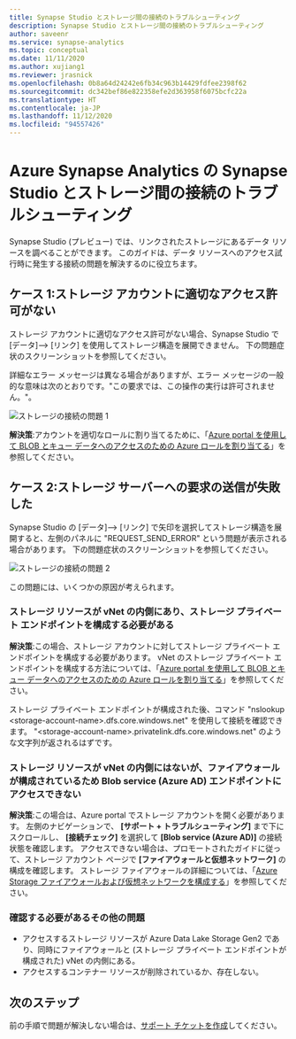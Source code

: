 ```yaml
---
title: Synapse Studio とストレージ間の接続のトラブルシューティング
description: Synapse Studio とストレージ間の接続のトラブルシューティング
author: saveenr
ms.service: synapse-analytics
ms.topic: conceptual
ms.date: 11/11/2020
ms.author: xujiang1
ms.reviewer: jrasnick
ms.openlocfilehash: 0b8a64d24242e6fb34c963b14429fdfee2398f62
ms.sourcegitcommit: dc342bef86e822358efe2d363958f6075bcfc22a
ms.translationtype: HT
ms.contentlocale: ja-JP
ms.lasthandoff: 11/12/2020
ms.locfileid: "94557426"
---
```

# <a name="troubleshoot-connectivity-between-azure-synapse-analytics-synapse-studio-and-storage"></a>Azure Synapse Analytics の Synapse Studio とストレージ間の接続のトラブルシューティング

Synapse Studio (プレビュー) では、リンクされたストレージにあるデータ リソースを調べることができます。 このガイドは、データ リソースへのアクセス試行時に発生する接続の問題を解決するのに役立ちます。 

## <a name="case-1-storage-account-lacks-proper-permissions"></a>ケース 1:ストレージ アカウントに適切なアクセス許可がない

ストレージ アカウントに適切なアクセス許可がない場合、Synapse Studio で [データ]--> [リンク] を使用してストレージ構造を展開できません。 下の問題症状のスクリーンショットを参照してください。 

詳細なエラー メッセージは異なる場合がありますが、エラー メッセージの一般的な意味は次のとおりです。"この要求では、この操作の実行は許可されません。"。

![ストレージの接続の問題 1](media/troubleshoot-synapse-studio-and-storage-connectivity/storage-connectivity-issue.1.png)

**解決策**:アカウントを適切なロールに割り当てるために、「[Azure portal を使用して BLOB とキュー データへのアクセスのための Azure ロールを割り当てる](../../storage/common/storage-auth-aad-rbac-portal.md)」を参照してください。


## <a name="case-2-failed-to-send-the-request-to-storage-server"></a>ケース 2:ストレージ サーバーへの要求の送信が失敗した

Synapse Studio の [データ]--> [リンク] で矢印を選択してストレージ構造を展開すると、左側のパネルに "REQUEST_SEND_ERROR" という問題が表示される場合があります。 下の問題症状のスクリーンショットを参照してください。

![ストレージの接続の問題 2](media/troubleshoot-synapse-studio-and-storage-connectivity/storage-connectivity-issue.2.png)

この問題には、いくつかの原因が考えられます。

### <a name="the-storage-resource-is-behind-a-vnet-and-a-storage-private-endpoint-needs-to-configure"></a>ストレージ リソースが vNet の内側にあり、ストレージ プライベート エンドポイントを構成する必要がある

**解決策**:この場合、ストレージ アカウントに対してストレージ プライベート エンドポイントを構成する必要があります。 vNet のストレージ プライベート エンドポイントを構成する方法については、「[Azure portal を使用して BLOB とキュー データへのアクセスのための Azure ロールを割り当てる](../security/how-to-connect-to-workspace-from-restricted-network.md)」を参照してください。

ストレージ プライベート エンドポイントが構成された後、コマンド "nslookup \<storage-account-name\>.dfs.core.windows.net" を使用して接続を確認できます。 "\<storage-account-name\>.privatelink.dfs.core.windows.net" のような文字列が返されるはずです。

### <a name="the-storage-resource-is-not-behind-a-vnet-but-the-blob-service-azure-ad-endpoint-is-not-accessible-due-to-firewall-configured"></a>ストレージ リソースが vNet の内側にはないが、ファイアウォールが構成されているため Blob service (Azure AD) エンドポイントにアクセスできない

**解決策**:この場合は、Azure portal でストレージ アカウントを開く必要があります。 左側のナビゲーションで、 **[サポート + トラブルシューティング]** まで下にスクロールし、 **[接続チェック]** を選択して **[Blob service (Azure AD)]** の接続状態を確認します。 アクセスできない場合は、プロモートされたガイドに従って、ストレージ アカウント ページで **[ファイアウォールと仮想ネットワーク]** の構成を確認します。 ストレージ ファイアウォールの詳細については、「[Azure Storage ファイアウォールおよび仮想ネットワークを構成する](../../storage/common/storage-network-security.md)」を参照してください。

### <a name="other-issues-to-check"></a>確認する必要があるその他の問題 

* アクセスするストレージ リソースが Azure Data Lake Storage Gen2 であり、同時にファイアウォールと (ストレージ プライベート エンドポイントが構成された) vNet の内側にある。
* アクセスするコンテナー リソースが削除されているか、存在しない。


## <a name="next-steps"></a>次のステップ
前の手順で問題が解決しない場合は、[サポート チケットを作成](../../sql-data-warehouse/sql-data-warehouse-get-started-create-support-ticket.md)してください。
